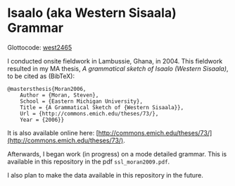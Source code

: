 # Isaalo (aka Western Sisaala) Grammar

Glottocode: [west2465](https://glottolog.org/resource/languoid/id/west2465)

I conducted onsite fieldwork in Lambussie, Ghana, in 2004. This fieldwork resulted in my MA thesis, *A grammatical sketch of Isaalo (Western Sisaala)*, to be cited as (BibTeX):

```
@mastersthesis{Moran2006,
	Author = {Moran, Steven},
	School = {Eastern Michigan University},
	Title = {A Grammatical Sketch of {Western Sisaala}},
	Url = {http://commons.emich.edu/theses/73/},
	Year = {2006}}
```

It is also available online here: [http://commons.emich.edu/theses/73/](http://commons.emich.edu/theses/73/).

Afterwards, I began work (in progress) on a mode detailed grammar. This is available in this repository in the pdf `ssl_moran2009.pdf`.

I also plan to make the data available in this repository in the future.
